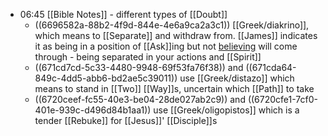 - 06:45 [[Bible Notes]] - different types of [[Doubt]]
	- ((6696582a-88b2-4f9d-844e-4e6a9ca2a3c1)) [[Greek/diakrino]], which means to [[Separate]] and withdraw from. [[James]] indicates it as being in a position of [[Ask]]ing but not [believing]([[God]]) will come through - being separated in your actions and [[Spirit]]
	- ((671cd7cd-5c33-4480-9948-69f53fa76f38)) and ((671cda64-849c-4dd5-abb6-bd2ae5c39011)) use [[Greek/distazo]] which means to stand in [[Two]] [[Way]]s, uncertain which [[Path]] to take
	- ((6720ceef-fc55-40e3-be04-28de027ab2c9)) and ((6720cfe1-7cf0-401e-939c-d496d84b1aa1)) use [[Greek/oligopistos]] which is a tender [[Rebuke]] for [[Jesus]]' [[Disciple]]s